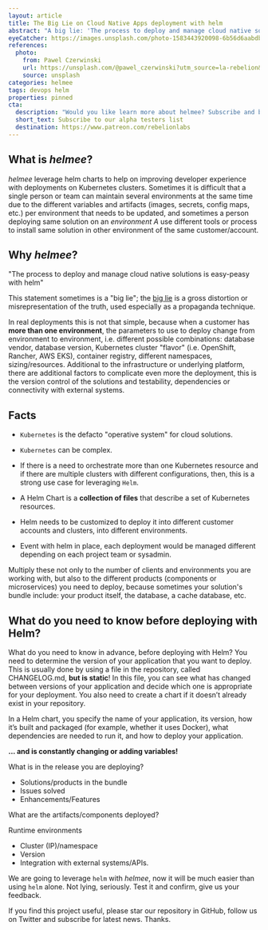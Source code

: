 ```yaml
---
layout: article
title: The Big Lie on Cloud Native Apps deployment with helm
abstract: "A big lie: 'The process to deploy and manage cloud native solutions is easy-peasy with helm'."
eyeCatcher: https://images.unsplash.com/photo-1583443920098-6b56d6aabdb1?ixlib=rb-1.2.1&ixid=MnwxMjA3fDB8MHxwaG90by1wYWdlfHx8fGVufDB8fHx8&auto=format&fit=crop&w=1470&q=80
references:
  photo:
    from: Pawel Czerwinski
    url: https://unsplash.com/@pawel_czerwinski?utm_source=la-rebelion&utm_medium=referral
    source: unsplash
categories: helmee
tags: devops helm
properties: pinned
cta:
  description: "Would you like learn more about helmee? Subscribe and be notified when more material is available"
  short_text: Subscribe to our alpha testers list
  destination: https://www.patreon.com/rebelionlabs
---
```


## What is _helmee_?

_helmee_ leverage helm charts to help on improving developer experience with deployments on Kubernetes clusters. Sometimes it is difficult that a single person or team can maintain several environments at the same time due to the different variables and artifacts (images, secrets, config maps, etc.) per environment that needs to be updated, and sometimes a person deploying same solution on an _environment A_ use different tools or process to install same solution in other environment of the same customer/account.

## Why _helmee_?

"The process to deploy and manage cloud native solutions is easy-peasy with helm"

This statement sometimes is a "big lie"; the [big lie](https://en.wikipedia.org/wiki/Big_lie) is a gross distortion or misrepresentation of the truth, used especially as a propaganda technique.

In real deployments this is not that simple, because when a customer has **more than one environment**, the parameters to use to deploy change from environment to environment, i.e. different possible combinations: database vendor, database version, Kubernetes cluster "flavor" (i.e. OpenShift, Rancher, AWS EKS), container registry, different namespaces, sizing/resources. Additional to the infrastructure or underlying platform, there are additional factors to complicate even more the deployment, this is the version control of the solutions and testability, dependencies or connectivity with external systems.

## Facts

* `Kubernetes` is the defacto "operative system" for cloud solutions.
* `Kubernetes` can be complex.
* If there is a need to orchestrate more than one Kubernetes resource and if there are multiple clusters with different configurations, then, this is a strong use case for leveraging `Helm`.
* A Helm Chart is a **collection of files** that describe a set of Kubernetes resources.
* Helm needs to be customized to deploy it into different customer accounts and clusters, into different environments.

* Event with helm in place, each deployment would be managed different depending on each project team or sysadmin.

Multiply these not only to the number of clients and environments you are working with, but also to the different products (components or microservices) you need to deploy, because sometimes your solution's bundle include: your product itself, the database, a cache database, etc.

## What do you need to know before deploying with Helm?

What do you need to know in advance, before deploying with Helm? You need to determine the version of your application that you want to deploy. This is usually done by using a file in the repository, called CHANGELOG.md, **but is static**! In this file, you can see what has changed between versions of your application and decide which one is appropriate for your deployment. You also need to create a chart if it doesn’t already exist in your repository.

In a Helm chart, you specify the name of your application, its version, how it’s built and packaged (for example, whether it uses Docker), what dependencies are needed to run it, and how to deploy your application.

**... and is constantly changing or adding variables!**

What is in the release you are deploying?

* Solutions/products in the bundle
* Issues solved
* Enhancements/Features

What are the artifacts/components deployed?

Runtime environments

* Cluster (IP)/namespace
* Version
* Integration with external systems/APIs.

We are going to leverage `helm` with _helmee_, now it will be much easier than using `helm` alone. Not lying, seriously. Test it and confirm, give us your feedback.

If you find this project useful, please star our repository in GitHub, follow us on Twitter and subscribe for latest news. Thanks.
